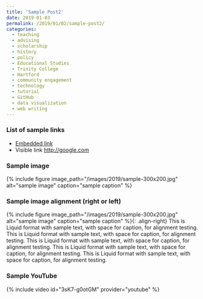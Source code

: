 ```yaml
---
title: 'Sample Post2'
date: 2019-01-03
permalink: /2019/01/02/sample-post2/
categories:
  - teaching
  - advising
  - scholarship
  - history
  - policy
  - Educational Studies
  - Trinity College
  - Hartford
  - community engagement
  - technology
  - tutorial
  - GitHub
  - data visualization
  - web writing
---
```

### List of sample links
- [Embedded link](http://google.com)
- Visible link <http://google.com>

### Sample image
{% include figure image_path="/images/2019/sample-300x200.jpg" alt="sample image" caption="sample caption" %}

### Sample image alignment (right or left)
{% include figure image_path="/images/2019/sample-300x200.jpg" alt="sample image" caption="sample caption" %}{: .align-right}
This is Liquid format with sample text, with space for caption, for alignment testing. This is Liquid format with sample text, with space for caption, for alignment testing. This is Liquid format with sample text, with space for caption, for alignment testing. This is Liquid format with sample text, with space for caption, for alignment testing. This is Liquid format with sample text, with space for caption, for alignment testing.

### Sample YouTube
{% include video id="3sK7-g0otGM" provider="youtube" %}
